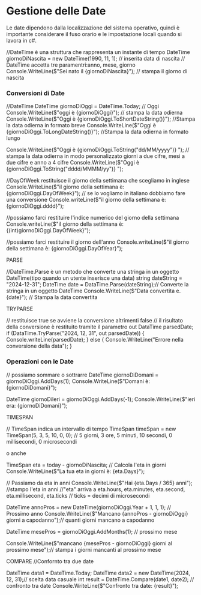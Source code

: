 # Gestione delle Date
Le date dipendono dalla localizzazione del sistema operativo, quindi è importante considerare il fuso orario e le impostazione locali quando si lavora in c#.

//DateTime è una struttura che rappresenta un instante di tempo 
DateTime giornoDiNascita = new DateTime(1990, 11, 1); // inserita data di nascita
// DateTime accetta tre paramentri:anno, mese, giorno
Console.WriteLine($"Sei nato il {giornoDiNascita}"); // stampa il giorno di nascita

### Conversioni di Date
//DateTime
DateTime giornoDiOggi = DateTime.Today; // Oggi
Console.WriteLine($"oggi è {giornoDiOggi}"); // stampa la data odierna
Console.WriteLine($"Oggi è {giornoDiOggi.ToShortDateString()}"); //Stampa la data odierna in formato breve
Console.WriteLine($"Oggi è {giornoDiOggi.ToLongDateString()}"); //Stampa la data odierna in formato lungo

Console.WriteLine($"Oggi è {giornoDiOggi.ToString("dd/MM/yyyy")} "); // stampa la data odierna in modo personalizzato giorni a due cifre, mesi a due cifre e anno a 4 cifre
Console.WriteLine($"Oggi è {giornoDiOggi.ToString("dddd/MMMM/yy")} ");

//DayOfWeek 
restituisce il giorno della settimana che scegliamo in inglese
Console.WriteLine($"il giorno della settimana è: {giornoDiOggi.DayOfWeek}");
// se lo vogliamo in italiano dobbiamo fare una conversione
Console.writeLine($"il giorno della settimana è: {giornoDiOggi.dddd}");

//possiamo farci restituire l'indice numerico del giorno della settimana
Console.writeLine($"il giorno della settimana è: {(int)giornoDiOggi.DayOfWeek}");

//possiamo farci restituire il giorno dell'anno
Console.writeLine($"il giorno della settimana è: {giornoDiOggi.DayOfYear}");

PARSE

//DateTime.Parse è un metodo che converte una stringa in un oggetto DateTime(tipo quando un utente inserisce una data)
string dateString = "2024-12-31";
DateTime date = DataTime.Parse(dateString);// Converte la stringa in un oggetto DateTime
Console.WriteLine($"Data convertita e. {date}"); // Stampa la data convertita

TRYPARSE

// restituisce true se avviene la conversione altrimenti false
// il risultato della conversione è restituito tramite il parametro out
DataTime parsedDate;
if (DataTime.TryParse("2024, 12, 31", out parsedDate))
{
    Console.writeLine(parsedDate);
}
else
{
    Console.WriteLine("Errore nella conversione della data");
}


### Operazioni con le Date
// possiamo sommare o sottrarre 
DateTime giornoDiDomani = giornoDiOggi.AddDays(1);
Console.WriteLine($"Domani è: {giornoDiDomani}");

DateTime giornoDiIeri = giornoDiOggi.AddDays(-1);
Console.WriteLine($"ieri era: {giornoDiDomani}");

TIMESPAN

// TimeSpan indica un intervallo di tempo
TimeSpan timeSpan = new TimeSpan(5, 3, 5, 10, 0, 0); // 5 giorni, 3 ore, 5 minuti, 10 secondi, 0 millisecondi, 0 microsecondi

o anche 

TimeSpan eta = today - giornoDiNascita;  // Calcola l'eta in giorni
Console.WriteLine($"La tua eta in giorni è: {eta.Days}");


// Passiamo da eta in anni
Console.WriteLine($"Hai {eta.Days / 365} anni"); //stampo l'eta in anni
//"eta" arriva a eta.hours,  eta.minutes,  eta.second, eta.millisecond, eta.ticks
// ticks = decimi di microsecondi

DateTime annoPros = new DateTime(giornoDiOggi.Year + 1, 1, 1); // Prossimo anno
Console.WriteLine($"Mancano {annoPros - giornoDiOggi} giorni a capodanno");// quanti giorni mancano a capodanno

DateTime mesePros = giornoDiOggi.AddMonths(1); // prossimo mese

Console.WriteLine($"mancano {mesePros - giornoDiOggi} giorni al prossimo mese");// stampa i giorni mancanti al prossimo 
mese


COMPARE
//Confornto tra due date

DateTime data1 = DateTime.Today;
DateTime data2 = new DateTime(2024, 12, 31);// scelta data casuale
int result = DateTime.Compare(date1, date2); // confronto tra date 
Console.WriteLine($"Confronto tra date: {result}");